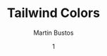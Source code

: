---
author: Martin Bustos
title: Tailwind Colors
date: 1
description: An expertly-crafted color palette out-of-the-box
tags: ["unity", "gamedev", "c#", "code", "palette", "color", "tailwind"]
externals: ["https://gist.github.com/FronkonGames/d8177d92b50ca29d346585b5a63361a2"]
thumbnail:
  url: img/tailwind-colors.jpg
---